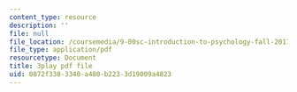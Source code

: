 ```yaml
---
content_type: resource
description: ''
file: null
file_location: /coursemedia/9-00sc-introduction-to-psychology-fall-2011/0872f3383340a480b2233d19009a4823_syXplPKQb_o.pdf
file_type: application/pdf
resourcetype: Document
title: 3play pdf file
uid: 0872f338-3340-a480-b223-3d19009a4823
---
```

